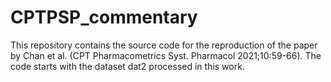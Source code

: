 # CPTPSP_commentary


This repository contains the source code for the reproduction of the paper by Chan et al. (CPT Pharmacometrics Syst.
Pharmacol 2021;10:59-66). The code starts with the dataset dat2 processed in this work.
